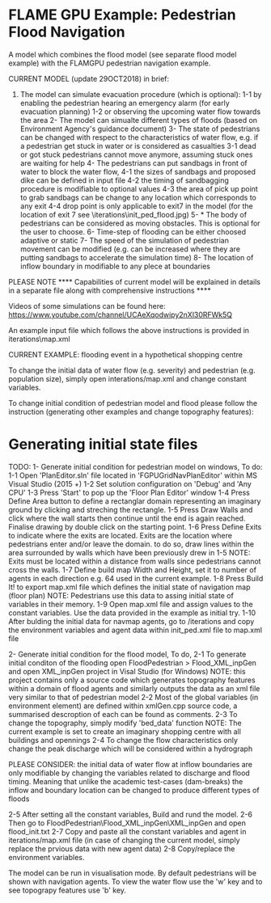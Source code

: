 # FLAME GPU Example: Pedestrian Flood Navigation

A model which combines the flood model (see separate flood model example) with the FLAMGPU pedestrian navigation example.

CURRENT MODEL (update 29OCT2018)
in brief:
1. The model can simulate evacuation procedure (which is optional):
	1-1 by enabling the pedestrian hearing an emergency alarm (for early evacuation planning)
	1-2 or observing the upcoming water flow towards the area
2- The model can simualte different types of floods (based on Environment Agency's guidance document)
3- The state of pedestrians can be changed with respect to the characteristics of water flow, e.g. if a pedestrian get stuck in water or is considered as casualties
	3-1 dead or got stuck pedestrians cannot move anymore, assuming stuck ones are waiting for help
4- The pedestrians can put sandbags in front of water to block the water flow,
	4-1 the sizes of sandbags and proposed dike can be defined in input file
	4-2 the timing of sandbagging procedure is modifiable to optional values
	4-3 the area of pick up point to grab sandbags can be change to any location which corresponds to any exit
	4-4 drop point is only applicable to exit7 in the model (for the location of exit 7 see \iterations\init_ped_flood.jpg)
5- * The body of pedestrians can be considered as moving obstacles. This is optional for the user to choose.
6- Time-step of flooding can be either choosed adaptive or static
7- The speed of the simulation of pedestrian movement can be modified (e.g. can be increased where they are putting sandbags to accelerate the simulation time)
8- The location of inflow boundary in modifiable to any plece at boundaries

PLEASE NOTE **** Capabilities of current model will be explained in details in a separate file along with comprehensive instructions ****

Videos of some simulations can be found here: https://www.youtube.com/channel/UCAeXqodwipy2nXl30RFWk5Q 




An example input file which follows the above instructions is provided in iterations\map.xml

CURRENT EXAMPLE: flooding event in a hypothetical shopping centre

To change the initial data of water flow (e.g. severity) and pedestrian (e.g. population size), simply open interations/map.xml and change constant variables. 

To change initial condition of pedestrian model and flood please follow the instruction (generating other examples and change topography features):  
# Generating initial state files
TODO: 
1- Generate initial condition for pedestrian model on windows, To do: 
1-1 Open 'PlanEditor.sln' file located in 'FGPUGridNavPlanEditor' within MS Visual Studio (2015 +)
1-2 Set solution configuration on 'Debug' and 'Any CPU'
1-3 Press 'Start' to pop up the 'Floor Plan Editor' window
1-4 Press Define Area button to define a rectanglar domain representing an imaginary ground by clicking and streching the rectangle.
1-5 Press Draw Walls and click where the wall starts then continue until the end is again reached. Finalise drawing by double click 
    on the starting point. 
1-6 Press Define Exits to indicate where the exits are located. Exits are the location where pedestrians enter and/or leave the domain.
    to do so, draw lines within the area surrounded by walls which have been previously drew in 1-5
	NOTE: Exits must be located within a distance from walls since pedestrians cannot cross the walls. 
1-7 Define build map Width and Height, set it to number of agents in each direction e.g. 64 used in the current example. 
1-8 Press Build It! to export map.xml file which defines the initial state of navigation map (floor plan)
NOTE: Pedestrians use this data to assing initial state of variables in their memory. 
1-9 Open map.xml file and assign values to the constant variables. Use the data provided in the example as initial try.
1-10 After bulding the initial data for navmap agents, go to /iterations and copy the environment variables and agent data
     within init_ped.xml file to map.xml file

2- Generate initial condition for the flood model, To do, 
2-1 To generate initial conditon of the flooding open FloodPedestrian > Flood_XML_inpGen and open XML_inpGen project in Visal Studio (for Windows)
NOTE: this project contains only a source code which generates topography features within a domain of flood agents
      and similarly outputs the data as an xml file very similar to that of pedestrian model
2-2 Most of the global variables (in environment element) are defined within xmlGen.cpp source code, 
    a summarised descroption of each can be found as comments.
2-3 To change the topography, simply modify 'bed_data' function
    NOTE: The current example is set to create an imaginary shopping centre with all buildings and opennings
2-4 To change the flow characteristics only change the peak discharge which will be considered within a hydrograph

PLEASE CONSIDER: the initial data of water flow at inflow boundaries are only modifiable by changing the variables related to discharge
		and flood timing. Meaning that unlike the academic test-cases (dam-breaks) the inflow and boundary location
		can be changed to produce different types of floods

2-5 After setting all the constant variables, Build and rund the model. 
2-6 Then go to FloodPedestrian\Flood_XML_inpGen\XML_inpGen and open flood_init.txt 
2-7 Copy and paste all the constant variables and agent in iterations/map.xml file (in case of changing the current model, simply replace the prvious data with new agent data)
2-8 Copy/replace the environment variables. 


The model can be run in visualisation mode. By default pedestrians will be shown with navigation agents.
To view the water flow use the 'w' key and to see topograpy features use 'b' key.



